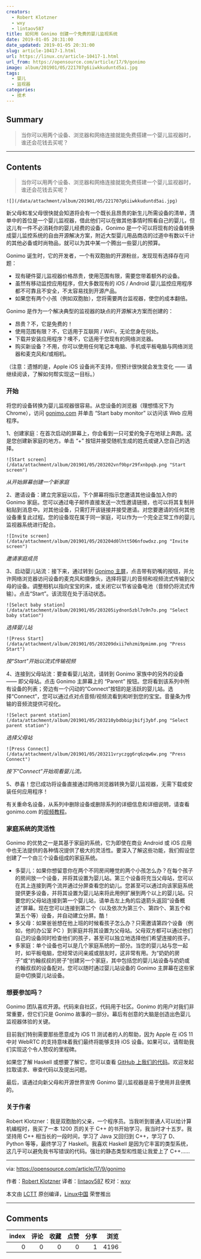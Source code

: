 ```yaml
---
creators:
  - Robert Klotzner
  - wxy
  - lintaov587
title: 如何用 Gonimo 创建一个免费的婴儿监视系统
date: 2019-01-05 20:31:00
date_updated: 2019-01-05 20:31:00
slug: article-10417-1.html
url: https://linux.cn/article-10417-1.html
url_from: https://opensource.com/article/17/9/gonimo
image: album/201901/05/221707g6iiwkkuduntd5ai.jpg
tags:
  - 婴儿
  - 监视器
categories:
  - 技术
---
```


## Summary

> 当你可以用两个设备、浏览器和网络连接就能免费搭建一个婴儿监视器时，谁还会花钱去买呢？

***

<!-- more -->

## Contents

> 
> 当你可以用两个设备、浏览器和网络连接就能免费搭建一个婴儿监视器时，谁还会花钱去买呢？
> 
> 
> 

`![](/data/attachment/album/201901/05/221707g6iiwkkuduntd5ai.jpg)`

新父母和准父母很快就会知道将会有一个既长且昂贵的新生儿所需设备的清单，清单中的首位是一个婴儿监视器，借此他们可以在做其他事情时照看自己的婴儿，但这儿有一件不必消耗你的婴儿经费的设备，Gonimo 是一个可以将现有的设备转换成婴儿监控系统的自由开源解决方案，附近大型婴儿用品商店的过道中有数以千计的其他必备或时尚物品，就可以为其中某一个腾出一些婴儿的预算。

Gonimo 诞生时，它的开发者，一个有双胞胎的开源粉丝，发现现有选择存在问题：

* 现有硬件婴儿监视器价格昂贵，使用范围有限，需要您带着额外的设备。
* 虽然有移动监控应用程序，但大多数现有的 iOS / Android 婴儿监控应用程序都不可靠且不安全，不太容易找到开源产品。
* 如果您有两个小孩（例如双胞胎），您将需要两台监视器，使您的成本翻倍。

Gonimo 是作为一个解决典型的监视器的缺点的开源解决方案而创建的：

* 昂贵？不，它是免费的！
* 使用范围有限？不，它适用于互联网 / WiFi，无论您身在何处。
* 下载并安装应用程序？噢不，它适用于您现有的网络浏览器。
* 购买新设备？不用，你可以使用任何笔记本电脑、手机或平板电脑与网络浏览器和麦克风和/或相机。

（注意：遗憾的是，Apple iOS 设备尚不支持，但预计很快就会发生变化 —— 请继续阅读，了解如何帮实现这一目标。）

### 开始

将您的设备转换为婴儿监视器很容易。从您设备的浏览器（理想情况下为 Chrome），访问 [gonimo.com](https://gonimo.com/) 并单击 “Start baby monitor” 以访问该 Web 应用程序。

1、创建家庭：在首次启动的屏幕上，你会看到一只可爱的兔子在地球上奔跑。这是您创建新家庭的地方。单击 “+” 按钮并接受随机生成的姓氏或键入您自己的选择。

`![Start screen](/data/attachment/album/201901/05/203202vnf9bpr29fxnbpqb.png "Start screen")`

*从开始屏幕创建一个新家庭*

2、邀请设备：建立完家庭以后，下个屏幕将指示您邀请其他设备加入你的 Gonimo 家庭。您可以通过电子邮件直接发送一次性邀请链接，也可以将其复制并粘贴到消息中。对其他设备，只需打开该链接并接受邀请。对您要邀请的任何其他设备重复此过程。您的设备现在属于同一家庭，可以作为一个完全正常工作的婴儿监视器系统进行配合。

`![Invite screen](/data/attachment/album/201901/05/203204d0lhtt506nfowdxz.png "Invite screen")`

*邀请家庭成员*

3、启动婴儿站流：接下来，通过转到 [Gonimo 主屏](https://app.gonimo.com/)，点击带有奶嘴的按钮，并允许网络浏览器访问设备的麦克风和摄像头，选择将婴儿的音频和视频流式传输到父母的设备。调整相机以指向宝宝的床，或关闭它以节省设备电池（音频仍将流式传输）。点击“Start”。该流现在处于活动状态。

`![Select baby station](/data/attachment/album/201901/05/203205iydnon5zbl7o9n7o.png "Select baby station")`

*选择婴儿站*

`![Press Start](/data/attachment/album/201901/05/203209dxii7ehzmi9pmimm.png "Press Start")`

*按“Start”开始以流式传输视频*

4、连接到父母站流：要查看婴儿站流，请转到 Gonimo 家族中的另外的设备 —— 即父母站。点击 Gonimo 主屏幕上的 “Parent” 按钮。您将看到该系列中所有设备的列表；旁边有一个闪动的“Connect”按钮的是活跃的婴儿站。选择“Connect”，您可以通过点对点音频/视频流看到和听到您的宝宝。音量条为传输的音频流提供可视化。

`![Select parent station](/data/attachment/album/201901/05/203210ybdbbipjbifj3ybf.png "Select parent station")`

*选择父母站*

`![Press Connect](/data/attachment/album/201901/05/203211vryczgg6rq6zqw6w.png "Press Connect")`

*按下“Connect”开始观看婴儿流。*

5、恭喜！您已成功将设备直接通过网络浏览器转换为婴儿监视器，无需下载或安装任何应用程序！

有关重命名设备，从系列中删除设备或删除系列的详细信息和详细说明，请查看 gonimo.com 的[视频教程](https://gonimo.com/index.php#intro)。

### 家庭系统的灵活性

Gonimo 的优势之一是其基于家庭的系统，它为即使在商业 Android 或 iOS 应用中也无法提供的各种情况提供了极大的灵活性。要深入了解这些功能，我们假设您创建了一个由三个设备组成的家庭系统。

* 多婴儿：如果你想留意你在两个不同房间睡觉的两个小孩怎么办？在每个孩子的房间放一个设备，并将其设置为婴儿站。第三个设备将充当父母站，您可以在其上连接到两个流并通过分屏查看您的幼儿。您甚至可以通过向该家庭系统提供更多设备，并将其设置为婴儿站来将此用例扩展到两个以上的婴儿站。只要您的父母站连接到第一个婴儿站，请单击左上角的后退箭头返回“设备概述”屏幕。现在您可以连接到第二个（以及依次为第三个、第四个、第五个和第五个等）设备，并自动建立分屏。酷！
* 多父母：如果爸爸想在他上班的时候看孩子怎么办？只需邀请第四个设备（例如，他的办公室 PC ）到家庭并将其设置为父母站。父母双方都可以通过他们自己的设备同时检查他们的孩子，甚至可以独立地选择他们希望连接的孩子。
* 多家庭：单个设备也可以是几个家庭系统的一部分。当您的婴儿站与您一起时，如平板电脑，您经常访问亲戚或朋友时，这非常有用。为“奶奶的房子”或“约翰叔叔的房子”创建另一个家庭，其中包括您的婴儿站设备与奶奶或约翰叔叔的设备配对。您可以随时通过婴儿站设备的 Gonimo 主屏幕在这些家庭中切换婴儿站设备。

### 想要参加吗？

Gonimo 团队喜欢开源。代码来自社区，代码用于社区。Gonimo 的用户对我们非常重要，但它们只是 Gonimo 故事的一部分。幕后有创意的大脑是创造出色婴儿监视器体验的关键。

目前我们特别需要那些愿意成为 iOS 11 测试者的人的帮助，因为 Apple 在 iOS 11 中对 WebRTC 的支持意味着我们最终将能够支持 iOS 设备。如果可以，请帮助我们实现这个令人赞叹的里程碑。

如果您了解 Haskell 或想要了解它，您可以查看 [GitHub 上我们的代码](https://github.com/gonimo/gonimo)。欢迎发起拉取请求、审查代码以及提出问题。

最后，请通过向新父母和开源世界宣传 Gonimo 婴儿监视器是易于使用并且便携的。

### 关于作者

Robert Klotzner：我是双胞胎的父亲，一个程序员。当我听到普通人可以给计算机编程时，我买了一本 1200 页的关于 C++ 的书开始学习，我当时才十五岁。我坚持用 C++ 相当长的一段时间，学习了 Java 又回归到 C++，学习了 D、Python 等等，最终学习了 Haskell。我喜欢 Haskell 是因为它丰富的类型系统，这几乎可以避免我书写错误的代码。强壮的静态类型和性能让我爱上了 C++……

---

via: <https://opensource.com/article/17/9/gonimo>

作者：[Robert Klotzner](https://opensource.com/users/robert-klotzner) 译者：[lintaov587](https://github.com/lintaov587) 校对：[wxy](https://github.com/wxy)

本文由 [LCTT](https://github.com/LCTT/TranslateProject) 原创编译，[Linux中国](https://linux.cn/) 荣誉推出

***

## Comments


|   index |   评论 |   收藏 |   点赞 |   分享 |   浏览 |
|--------:|-------:|-------:|-------:|-------:|-------:|
|       0 |      0 |      0 |      0 |      1 |   4196 |
